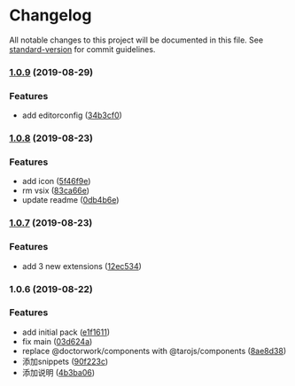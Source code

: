 # Changelog

All notable changes to this project will be documented in this file. See [standard-version](https://github.com/conventional-changelog/standard-version) for commit guidelines.

### [1.0.9](https://github.com/newset/web-hybrid-vscode-extension-pack/compare/v1.0.8...v1.0.9) (2019-08-29)


### Features

* add editorconfig ([34b3cf0](https://github.com/newset/web-hybrid-vscode-extension-pack/commit/34b3cf0))



### [1.0.8](https://github.com/newset/web-hybrid-vscode-extension-pack/compare/v1.0.7...v1.0.8) (2019-08-23)


### Features

* add icon ([5f46f9e](https://github.com/newset/web-hybrid-vscode-extension-pack/commit/5f46f9e))
* rm vsix ([83ca66e](https://github.com/newset/web-hybrid-vscode-extension-pack/commit/83ca66e))
* update readme ([0db4b6e](https://github.com/newset/web-hybrid-vscode-extension-pack/commit/0db4b6e))



### [1.0.7](https://github.com/newset/web-hybrid-vscode-extension-pack/compare/v1.0.6...v1.0.7) (2019-08-23)


### Features

* add 3 new extensions ([12ec534](https://github.com/newset/web-hybrid-vscode-extension-pack/commit/12ec534))



### 1.0.6 (2019-08-22)


### Features

* add initial pack ([e1f1611](https://github.com/newset/web-hybrid-vscode-extension-pack/commit/e1f1611))
* fix main ([03d624a](https://github.com/newset/web-hybrid-vscode-extension-pack/commit/03d624a))
* replace @doctorwork/components with @tarojs/components ([8ae8d38](https://github.com/newset/web-hybrid-vscode-extension-pack/commit/8ae8d38))
* 添加snippets ([90f223c](https://github.com/newset/web-hybrid-vscode-extension-pack/commit/90f223c))
* 添加说明 ([4b3ba06](https://github.com/newset/web-hybrid-vscode-extension-pack/commit/4b3ba06))
